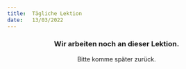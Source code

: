 ```yaml
---
title:  Tägliche Lektion
date:   13/03/2022
---
```


### <center>Wir arbeiten noch an dieser Lektion.</center>
<center>Bitte komme später zurück.</center>